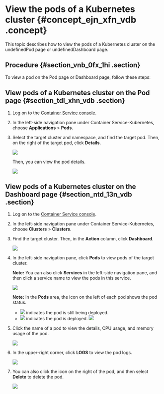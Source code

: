 # View the pods of a Kubernetes cluster {#concept_ejn_xfn_vdb .concept}

This topic describes how to view the pods of a Kubernetes cluster on the undefinedPod page or undefinedDashboard page.

## Procedure {#section_vnb_0fx_1hi .section}

To view a pod on the Pod page or Dashboard page, follow these steps:

## View pods of a Kubernetes cluster on the Pod page {#section_tdl_xhn_vdb .section}

1.  Log on to the [Container Service console](https://partners-intl.console.aliyun.com/#/cs).
2.  In the left-side navigation pane under Container Service-Kubernetes, choose **Applications** \> **Pods**.
3.  Select the target cluster and namespace, and find the target pod. Then, on the right of the target pod, click **Details**.

    ![](http://static-aliyun-doc.oss-cn-hangzhou.aliyuncs.com/assets/img/6905/15635083454500_en-US.png)

    Then, you can view the pod details.

    ![](http://static-aliyun-doc.oss-cn-hangzhou.aliyuncs.com/assets/img/6905/15635083454501_en-US.png)


## View pods of a Kubernetes cluster on the Dashboard page {#section_ntd_13n_vdb .section}

1.  Log on to the [Container Service console](https://partners-intl.console.aliyun.com/#/cs).
2.  In the left-side navigation pane under Container Service-Kubernetes, choose **Clusters** \> **Clusters**.
3.  Find the target cluster. Then, in the **Action** column, click **Dashboard**.

    ![](http://static-aliyun-doc.oss-cn-hangzhou.aliyuncs.com/assets/img/6905/15635083464502_en-US.png)

4.  In the left-side navigation pane, click **Pods** to view pods of the target cluster.

    **Note:** You can also click **Services** in the left-side navigation pane, and then click a service name to view the pods in this service.

    ![](http://static-aliyun-doc.oss-cn-hangzhou.aliyuncs.com/assets/img/6905/15635083464503_en-US.png)

    **Note:** In the **Pods** area, the icon on the left of each pod shows the pod status.

    -   ![](http://static-aliyun-doc.oss-cn-hangzhou.aliyuncs.com/assets/img/6905/15635083464504_en-US.png) indicates the pod is still being deployed.
    -   ![](http://static-aliyun-doc.oss-cn-hangzhou.aliyuncs.com/assets/img/6905/15635083464505_en-US.png) indicates the pod is deployed.
    ![](http://static-aliyun-doc.oss-cn-hangzhou.aliyuncs.com/assets/img/6905/15635083466311_en-US.png)

5.  Click the name of a pod to view the details, CPU usage, and memory usage of the pod.

    ![](http://static-aliyun-doc.oss-cn-hangzhou.aliyuncs.com/assets/img/6905/15635083474506_en-US.png)

6.  In the upper-right corner, click **LOGS** to view the pod logs.

    ![](http://static-aliyun-doc.oss-cn-hangzhou.aliyuncs.com/assets/img/6905/15635083474507_en-US.png)

7.  You can also click the icon on the right of the pod, and then select **Delete** to delete the pod.

    ![](http://static-aliyun-doc.oss-cn-hangzhou.aliyuncs.com/assets/img/6905/15635083474508_en-US.png)


